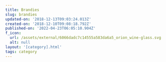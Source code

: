 ```yaml
---
title: Brandies
slug: brandies
updated-on: '2018-12-13T09:03:24.013Z'
created-on: '2018-12-10T09:08:18.792Z'
published-on: '2022-04-23T06:05:10.904Z'
f_icon:
  url: /assets/external/6066dadc7c14555a583da6a5_orion_wine-glass.svg
  alt: null
layout: '[category].html'
tags: category
---
```



